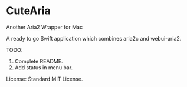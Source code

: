# CuteAria
Another Aria2 Wrapper for Mac

A ready to go Swift application which combines aria2c and webui-aria2.

TODO: 
1. Complete README.
2. Add status in menu bar.

License:
Standard MIT License.

